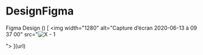 # DesignFigma
Figma Design
()
[
<img width="1280" alt="Capture d’écran 2020-06-13 à 09 37 00" src="![X - 1](https://user-images.githubusercontent.com/64682028/87240361-34f63a80-c419-11ea-90f0-97ccee23b1b7.png)

">
](url)
